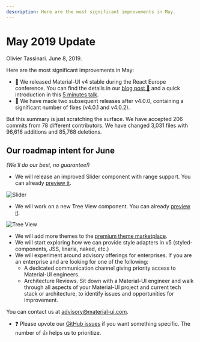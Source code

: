 ```yaml
---
description: Here are the most significant improvements in May.
---
```


# May 2019 Update

Olivier Tassinari. June 8, 2019.

Here are the most significant improvements in May:

- 🎉 We released Material-UI v4 stable during the React Europe conference.
  You can find the details in our [blog post 📝](https://medium.com/material-ui/material-ui-v4-is-out-4b7587d1e701) and a quick introduction in this [5 minutes talk](https://www.youtube.com/watch?v=m54_CPfbWow).
- 🐛 We have made two subsequent releases after v4.0.0, containing a significant number of fixes (v4.0.1 and v4.0.2).

But this summary is just scratching the surface. We have accepted 206 commits from 78 different contributors. We have changed 3,031 files with 96,616 additions and 85,768 deletions.

## Our roadmap intent for June

_(We'll do our best, no guarantee!)_

- We will release an improved Slider component with range support. You can already [preview it](https://deploy-preview-15703--material-ui.netlify.app/components/slider/).

![Slider](/static/blog/may-2019-update/slider.png)

- We will work on a new Tree View component. You can already [preview it](https://deploy-preview-14827--material-ui.netlify.app/components/tree-view/).

![Tree View](/static/blog/may-2019-update/tree-view.png)

- We will add more themes to the [premium theme marketplace](https://material-ui.com/store/).
- We will start exploring how we can provide style adapters in v5 (styled-components, JSS, linaria, naked, etc.)
- We will experiment around advisory offerings for enterprises.
  If you are an enterprise and are looking for one of the following:
  - A dedicated communication channel giving priority access to Material-UI engineers.
  - Architecture Reviews. Sit down with a Material-UI engineer and walk through all aspects of your Material-UI project and current tech stack or architecture, to identify issues and opportunities for improvement.

You can contact us at advisory@material-ui.com.

- ❓ Please upvote our [GitHub issues](https://github.com/mui-org/material-ui/issues) if you want something specific. The number of 👍 helps us to prioritize.
